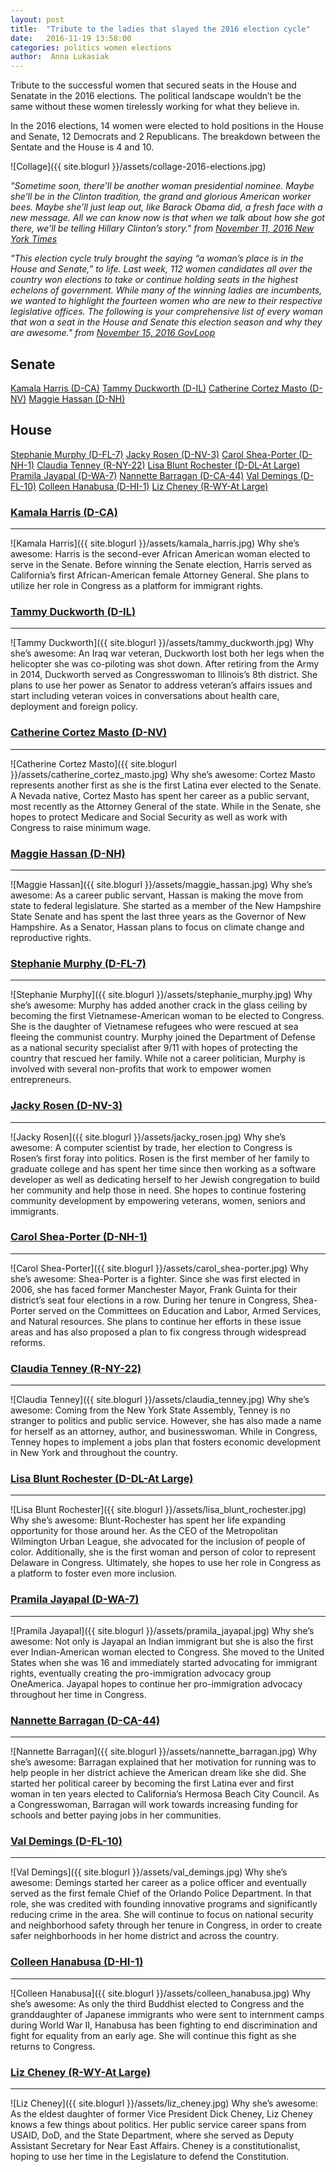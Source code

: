 ```yaml
---
layout: post
title:  "Tribute to the ladies that slayed the 2016 election cycle"
date:   2016-11-19 13:58:00
categories: politics women elections
author:  Anna Lukasiak
---
```


Tribute to the successful women that secured seats in the House and Senatate in the 2016 elections.  The political landscape wouldn’t be the same without these women tirelessly working for what they believe in.

In the 2016 elections, 14 women were elected to hold positions in the House and Senate, 12 Democrats and 2 Republicans.  The breakdown between the Sentate and the House is 4 and 10.

![Collage]({{ site.blogurl }}/assets/collage-2016-elections.jpg)

*"Sometime soon, there’ll be another woman presidential nominee. Maybe she’ll be in the Clinton tradition, the grand and glorious American worker bees. Maybe she’ll just leap out, like Barack Obama did, a fresh face with a new message. All we can know now is that when we talk about how she got there, we’ll be telling Hillary Clinton’s story." from [November 11, 2016 New York Times][nyt_article]*

*"This election cycle truly brought the saying “a woman’s place is in the House and Senate,” to life. Last week, 112 women candidates all over the country won elections to take or continue holding seats in the highest echelons of government. While many of the winning ladies are incumbents, we wanted to highlight the fourteen women who are new to their respective legislative offices. The following is your comprehensive list of every woman that won a seat in the House and Senate this election season and why they are awesome." from [November 15, 2016 GovLoop][govloop_article]*

Senate
------
[Kamala Harris (D-CA)](#kamala-harris-d-ca)
[Tammy Duckworth (D-IL)](#tammy-duckworth-d-il)
[Catherine Cortez Masto (D-NV)](#catherine-cortez-masto-d-nv)
[Maggie Hassan (D-NH)](#maggie-hassan-d-nh)

House
-----
[Stephanie Murphy (D-FL-7)](#stephanie-murphy-d-fl-7)
[Jacky Rosen (D-NV-3)](#jacky-rosen-d-nv-3)
[Carol Shea-Porter (D-NH-1)](#carol-shea-porter-d-nh-1)
[Claudia Tenney (R-NY-22)](#claudia-tenney-r-ny-22)
[Lisa Blunt Rochester (D-DL-At Large)](#lisa-blunt-rochester-d-dl-at-large)
[Pramila Jayapal (D-WA-7)](#pramila-jayapal-d-wa-7)
[Nannette Barragan (D-CA-44)](#nannette-barragan-d-ca-44)
[Val Demings (D-FL-10)](#val-demings-d-fl-10)
[Colleen Hanabusa (D-HI-1)](#colleen-hanabusa-d-hi-1)
[Liz Cheney (R-WY-At Large)](#liz-cheney-r-wy-at-large)

### [Kamala Harris (D-CA)][Kamala_Harris]
--------------------
![Kamala Harris]({{ site.blogurl }}/assets/kamala_harris.jpg)
Why she’s awesome: Harris is the second-ever African American woman elected to serve in the Senate. Before winning the Senate election, Harris served as California’s first African-American female Attorney General. She plans to utilize her role in Congress as a platform for immigrant rights.

### [Tammy Duckworth (D-IL)][Tammy_Duckworth]
--------------------
![Tammy Duckworth]({{ site.blogurl }}/assets/tammy_duckworth.jpg)
Why she’s awesome: An Iraq war veteran, Duckworth lost both her legs when the helicopter she was co-piloting was shot down. After retiring from the Army in 2014, Duckworth served as Congresswoman to Illinois’s 8th district. She plans to use her power as Senator to address veteran’s affairs issues and start including veteran voices in conversations about health care, deployment and foreign policy.

### [Catherine Cortez Masto (D-NV)][Catherine_Cortez_Masto]
--------------------
![Catherine Cortez Masto]({{ site.blogurl }}/assets/catherine_cortez_masto.jpg)
Why she’s awesome: Cortez Masto represents another first as she is the first Latina ever elected to the Senate. A Nevada native, Cortez Masto has spent her career as a public servant, most recently as the Attorney General of the state. While in the Senate, she hopes to protect Medicare and Social Security as well as work with Congress to raise minimum wage.

### [Maggie Hassan (D-NH)][Maggie_Hassan]
--------------------
![Maggie Hassan]({{ site.blogurl }}/assets/maggie_hassan.jpg)
Why she’s awesome: As a career public servant, Hassan is making the move from state to federal legislature. She started as a member of the New Hampshire State Senate and has spent the last three years as the Governor of New Hampshire. As a Senator, Hassan plans to focus on climate change and reproductive rights.

### [Stephanie Murphy (D-FL-7)][Stephanie_Murphy]
-------------------------
![Stephanie Murphy]({{ site.blogurl }}/assets/stephanie_murphy.jpg)
Why she’s awesome: Murphy has added another crack in the glass ceiling by becoming the first Vietnamese-American woman to be elected to Congress. She is the daughter of Vietnamese refugees who were rescued at sea fleeing the communist country. Murphy joined the Department of Defense as a national security specialist after 9/11 with hopes of protecting the country that rescued her family. While not a career politician, Murphy is involved with several non-profits that work to empower women entrepreneurs.

### [Jacky Rosen (D-NV-3)][Jacky_Rosen]
--------------------
![Jacky Rosen]({{ site.blogurl }}/assets/jacky_rosen.jpg)
Why she’s awesome: A computer scientist by trade, her election to Congress is Rosen’s first foray into politics. Rosen is the first member of her family to graduate college and has spent her time since then working as a software developer as well as dedicating herself to her Jewish congregation to build her community and help those in need. She hopes to continue fostering community development by empowering veterans, women, seniors and immigrants.

### [Carol Shea-Porter (D-NH-1)][Carol_Shea-Porter]
--------------------------
![Carol Shea-Porter]({{ site.blogurl }}/assets/carol_shea-porter.jpg)
Why she’s awesome: Shea-Porter is a fighter. Since she was first elected in 2006, she has faced former Manchester Mayor, Frank Guinta for their district’s seat four elections in a row. During her tenure in Congress, Shea-Porter served on the Committees on Education and Labor, Armed Services, and Natural resources. She plans to continue her efforts in these issue areas and has also proposed a plan to fix congress through widespread reforms.

### [Claudia Tenney (R-NY-22)][Claudia_Tenney]
------------------------
![Claudia Tenney]({{ site.blogurl }}/assets/claudia_tenney.jpg)
Why she’s awesome: Coming from the New York State Assembly, Tenney is no stranger to politics and public service. However, she has also made a name for herself as an attorney, author, and businesswoman. While in Congress, Tenney hopes to implement a jobs plan that fosters economic development in New York and throughout the country.

### [Lisa Blunt Rochester (D-DL-At Large)][Lisa_Blunt_Rochester]
------------------------------------
![Lisa Blunt Rochester]({{ site.blogurl }}/assets/lisa_blunt_rochester.jpg)
Why she’s awesome: Blunt-Rochester has spent her life expanding opportunity for those around her. As the CEO of the Metropolitan Wilmington Urban League, she advocated for the inclusion of people of color. Additionally, she is the first woman and person of color to represent Delaware in Congress. Ultimately, she hopes to use her role in Congress as a platform to foster even more inclusion.

### [Pramila Jayapal (D-WA-7)][Pramila_Jayapal]
------------------------
![Pramila Jayapal]({{ site.blogurl }}/assets/pramila_jayapal.jpg)
Why she’s awesome: Not only is Jayapal an Indian immigrant but she is also the first ever Indian-American woman elected to Congress. She moved to the United States when she was 16 and immediately started advocating for immigrant rights, eventually creating the pro-immigration advocacy group OneAmerica. Jayapal hopes to continue her pro-immigration advocacy throughout her time in Congress.

### [Nannette Barragan (D-CA-44)][Nannette_Barragan]
---------------------------
![Nannette Barragan]({{ site.blogurl }}/assets/nannette_barragan.jpg)
Why she’s awesome: Barragan explained that her motivation for running was to help people in her district achieve the American dream like she did. She started her political career by becoming the first Latina ever and first woman in ten years elected to California’s Hermosa Beach City Council. As a Congresswoman, Barragan will work towards increasing funding for schools and better paying jobs in her communities.

### [Val Demings (D-FL-10)][Val_Demings]
---------------------
![Val Demings]({{ site.blogurl }}/assets/val_demings.jpg)
Why she’s awesome: Demings started her career as a police officer and eventually served as the first female Chief of the Orlando Police Department. In that role, she was credited with founding innovative programs and significantly reducing crime in the area. She will continue to focus on national security and neighborhood safety through her tenure in Congress, in order to create safer neighborhoods in her home district and across the country.

### [Colleen Hanabusa (D-HI-1)][Colleen_Hanabusa]
-------------------------
![Colleen Hanabusa]({{ site.blogurl }}/assets/colleen_hanabusa.jpg)
Why she’s awesome: As only the third Buddhist elected to Congress and the granddaughter of Japanese immigrants who were sent to internment camps during World War II, Hanabusa has been fighting to end discrimination and fight for equality from an early age. She will continue this fight as she returns to Congress.

### [Liz Cheney (R-WY-At Large)][Liz_Cheney]
--------------------------
![Liz Cheney]({{ site.blogurl }}/assets/liz_cheney.jpg)
Why she’s awesome: As the eldest daughter of former Vice President Dick Cheney, Liz Cheney knows a few things about politics. Her public service career spans from USAID, DoD, and the State Department, where she served as Deputy Assistant Secretary for Near East Affairs. Cheney is a constitutionalist, hoping to use her time in the Legislature to defend the Constitution.

[wiki_women_in_senate]: https://en.wikipedia.org/wiki/Women_in_the_United_States_Senate
[women_in_sentate]: https://www.senate.gov/reference/Index/Women.htm
[govloop]: https://www.govloop.com/
[govloop_article]: https://bit.ly/2g8DV0m
[nyt_article]:https://www.nytimes.com/2016/11/13/opinion/sunday/the-glass-ceiling-holds.html
[dataist_article]: https://thedataist.com/author/cgivre/

[Kamala_Harris]: https://en.wikipedia.org/wiki/Kamala_Harris
[Tammy_Duckworth]: https://en.wikipedia.org/wiki/Tammy_Duckworth
[Catherine_Cortez_Masto]: https://en.wikipedia.org/wiki/Catherine_Cortez_Masto
[Maggie_Hassan]: https://en.wikipedia.org/wiki/Maggie_Hassan
[Stephanie_Murphy]: https://en.wikipedia.org/wiki/Stephanie_Murphy
[Jacky_Rosen]: https://en.wikipedia.org/wiki/Jacky_Rosen
[Carol_Shea-Porter]: https://en.wikipedia.org/wiki/Carol_Shea-Porter
[Claudia_Tenney]: https://en.wikipedia.org/wiki/Claudia_Tenney
[Lisa_Blunt_Rochester]: https://en.wikipedia.org/wiki/Lisa_Blunt_Rochester
[Pramila_Jayapal]: https://en.wikipedia.org/wiki/Pramila_Jayapal
[Nannette_Barragan]: https://en.wikipedia.org/wiki/Nanette_Barrag%C3%A1n
[Val_Demings]: https://en.wikipedia.org/wiki/Val_Demings
[Colleen_Hanabusa]: https://en.wikipedia.org/wiki/Colleen_Hanabusa
[Liz_Cheney]: https://en.wikipedia.org/wiki/Liz_Cheney







